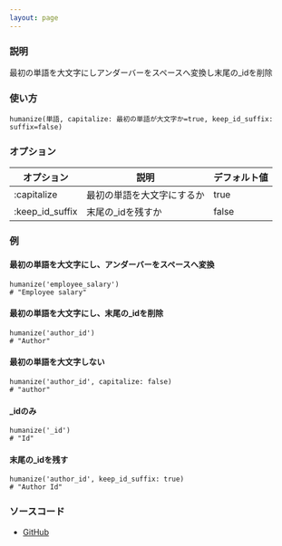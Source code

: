 ```yaml
---
layout: page
---
```


### 説明

最初の単語を大文字にしアンダーバーをスペースへ変換し末尾の\_idを削除

### 使い方

    humanize(単語, capitalize: 最初の単語が大文字か=true, keep_id_suffix: suffix=false)

### オプション

| オプション      | 説明                       | デフォルト値 |
| --------------- | -------------------------- | ------------ |
| :capitalize     | 最初の単語を大文字にするか | true         |
| :keep_id_suffix | 末尾の\_idを残すか         | false        |

### 例

#### 最初の単語を大文字にし、アンダーバーをスペースへ変換

    humanize('employee_salary')
    # "Employee salary"

#### 最初の単語を大文字にし、末尾の\_idを削除

    humanize('author_id')
    # "Author"

#### 最初の単語を大文字しない

    humanize('author_id', capitalize: false)
    # "author"

#### \_idのみ

    humanize('_id')
    # "Id"

#### 末尾の\_idを残す

    humanize('author_id', keep_id_suffix: true)
    # "Author Id"

### ソースコード

- [GitHub](https://github.com/rails/rails/blob/984c3ef2775781d47efa9f541ce570daa2434a80/activesupport/lib/active_support/inflector/methods.rb#L132)
